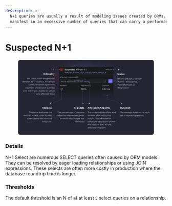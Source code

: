 ```yaml
---
description: >-
  N+1 queries are usually a result of modeling issues created by ORMs. They
  manifest in an excessive number of queries that can carry a performance cost.
---
```


# Suspected N+1

<figure><img src="../../.gitbook/assets/Suspected N-Plus-1 - illustration.svg" alt=""><figcaption></figcaption></figure>

### Details

N+1 Select are numerous SELECT queries often caused by ORM models. They can be resolved by eager loading relationships or using JOIN expressions. These selects are often more costly in production where the database roundtrip time is longer.

### Thresholds&#x20;

The default threshold is an N of af at least `5` select queries on a relationship.
